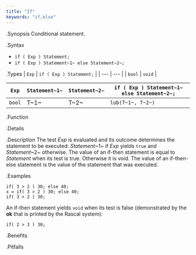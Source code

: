```yaml
---
title: "If"
keywords: "if,else"
---
```


.Synopsis
Conditional statement.

.Syntax

*  `if ( Exp ) Statement;`
*  `if ( Exp ) Statement~1~ else Statement~2~;`

.Types
| `Exp` | `if ( Exp ) Statement;`  |
| --- | --- |
| `bool`  |  `void`                      |



| `Exp` | `Statement~1~` | `Statement~2~` | `if ( Exp ) Statement~1~ else Statement~2~;`  |
| --- | --- | --- | --- |
| `bool`  |  T~1~        | T~2~         | `lub(T~1~, T~2~)`                               |


.Function

.Details

.Description
The test _Exp_ is evaluated and its outcome determines the statement to be executed: 
_Statement_~1~ if _Exp_ yields `true` and _Statement_~2~ otherwise. 
The value of an if-then statement is equal to _Statement_ when its test is true. Otherwise it is void.
The value of an if-then-else statement is the value of the statement that was executed.

.Examples
```rascal-shell
if( 3 > 2 ) 30; else 40;
x = if( 3 > 2 ) 30; else 40;
if( 3 > 2 ) 30;
```
An if-then statement yields `void`  when its test is false
(demonstrated by the __ok__ that is printed by the Rascal system):
```rascal-shell,continue
if( 2 > 3 ) 30;
```

.Benefits

.Pitfalls

